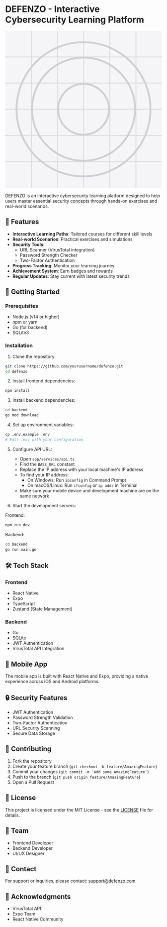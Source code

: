 # DEFENZO - Interactive Cybersecurity Learning Platform

![DEFENZO Logo](assets/images/icon.png)

DEFENZO is an interactive cybersecurity learning platform designed to help users master essential security concepts through hands-on exercises and real-world scenarios.

## 🌟 Features

- **Interactive Learning Paths**: Tailored courses for different skill levels
- **Real-world Scenarios**: Practical exercises and simulations
- **Security Tools**: 
  - URL Scanner (VirusTotal integration)
  - Password Strength Checker
  - Two-Factor Authentication
- **Progress Tracking**: Monitor your learning journey
- **Achievement System**: Earn badges and rewards
- **Regular Updates**: Stay current with latest security trends

## 🚀 Getting Started

### Prerequisites

- Node.js (v14 or higher)
- npm or yarn
- Go (for backend)
- SQLite3

### Installation

1. Clone the repository:
```bash
git clone https://github.com/yourusername/defenzo.git
cd defenzo
```

2. Install frontend dependencies:
```bash
npm install
```

3. Install backend dependencies:
```bash
cd backend
go mod download
```

4. Set up environment variables:
```bash
cp .env.example .env
# Edit .env with your configuration
```

5. Configure API URL:
   - Open `app/services/api.ts`
   - Find the `BASE_URL` constant
   - Replace the IP address with your local machine's IP address
   - To find your IP address:
     - On Windows: Run `ipconfig` in Command Prompt
     - On macOS/Linux: Run `ifconfig` or `ip addr` in Terminal
   - Make sure your mobile device and development machine are on the same network

6. Start the development servers:

Frontend:
```bash
npm run dev
```

Backend:
```bash
cd backend
go run main.go
```

## 🛠️ Tech Stack

### Frontend
- React Native
- Expo
- TypeScript
- Zustand (State Management)

### Backend
- Go
- SQLite
- JWT Authentication
- VirusTotal API Integration

## 📱 Mobile App

The mobile app is built with React Native and Expo, providing a native experience across iOS and Android platforms.

## 🔒 Security Features

- JWT Authentication
- Password Strength Validation
- Two-Factor Authentication
- URL Security Scanning
- Secure Data Storage

## 🤝 Contributing

1. Fork the repository
2. Create your feature branch (`git checkout -b feature/AmazingFeature`)
3. Commit your changes (`git commit -m 'Add some AmazingFeature'`)
4. Push to the branch (`git push origin feature/AmazingFeature`)
5. Open a Pull Request

## 📝 License

This project is licensed under the MIT License - see the [LICENSE](LICENSE) file for details.

## 👥 Team

- Frontend Developer
- Backend Developer
- UI/UX Designer

## 📧 Contact

For support or inquiries, please contact: support@defenzo.com

## 🙏 Acknowledgments

- VirusTotal API
- Expo Team
- React Native Community
